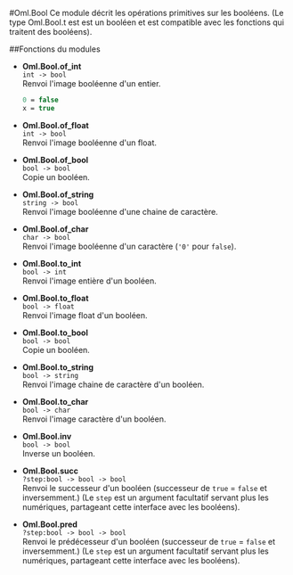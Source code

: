 #Oml.Bool
Ce module décrit les opérations primitives sur les booléens. (Le type Oml.Bool.t est est un booléen et est compatible avec les fonctions qui traitent des booléens).

##Fonctions du modules


*    **Oml.Bool.of_int**  
     `int -> bool`  
     Renvoi l'image booléenne d'un entier.  
     ```ocaml
     0 = false
     x = true
     ```

*    **Oml.Bool.of_float**  
     `int -> bool`  
     Renvoi l'image booléenne d'un float.


*    **Oml.Bool.of_bool**  
     `bool -> bool`  
     Copie un booléen.

*    **Oml.Bool.of_string**  
     `string -> bool`  
     Renvoi l'image booléenne d'une chaine de caractère.


*    **Oml.Bool.of_char**  
     `char -> bool`  
     Renvoi l'image booléenne d'un caractère (`'0'` pour `false`).


*    **Oml.Bool.to_int**  
     `bool -> int`  
     Renvoi l'image entière d'un booléen.


*    **Oml.Bool.to_float**  
     `bool -> float`  
     Renvoi l'image float d'un booléen.


*    **Oml.Bool.to_bool**  
     `bool -> bool`  
     Copie un booléen.


*    **Oml.Bool.to_string**  
     `bool -> string`  
     Renvoi l'image chaine de caractère d'un booléen.


*    **Oml.Bool.to_char**  
     `bool -> char`  
     Renvoi l'image caractère d'un booléen.


*    **Oml.Bool.inv**  
     `bool -> bool`  
      Inverse un booléen.


*    **Oml.Bool.succ**  
     `?step:bool -> bool -> bool`  
     Renvoi le successeur d'un booléen (successeur de `true` = `false` et inversemment.) (Le `step` est un argument facultatif servant plus les numériques, partageant cette interface avec les booléens).


*    **Oml.Bool.pred**  
     `?step:bool -> bool -> bool`  
     Renvoi le prédécesseur d'un booléen (successeur de `true` = `false` et inversemment.) (Le `step` est un argument facultatif servant plus les numériques, partageant cette interface avec les booléens).